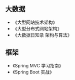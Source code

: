## 大数据

* 《大型网站技术架构》
* 《大型分布式网站架构》
* 《大数据日知录 架构与算法》

## 框架


* 《Spring MVC 学习指南》
* 《Spring Boot 实战》
